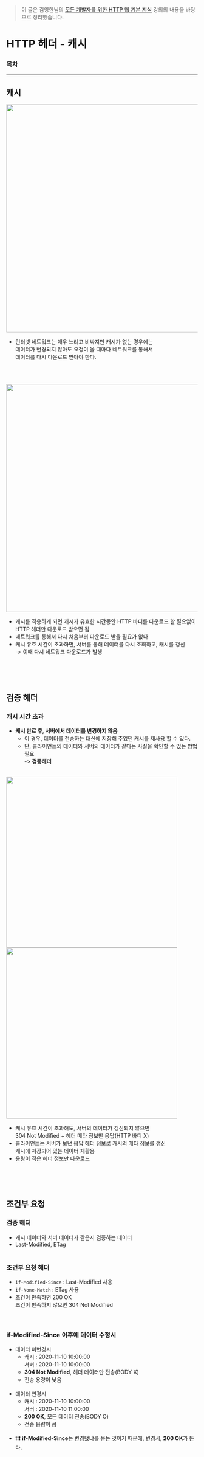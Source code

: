 > 이 글은 김영한님의 [모든 개발자를 위한 HTTP 웹 기본 지식](https://www.inflearn.com/course/http-%EC%9B%B9-%EB%84%A4%ED%8A%B8%EC%9B%8C%ED%81%AC/dashboard) 강의의 내용을 바탕으로 정리했습니다.

# HTTP 헤더 - 캐시
### 목차

---
## 캐시
<img src="https://user-images.githubusercontent.com/84119178/188115765-d790f452-65af-43fc-865e-2fee50eacd03.png" width="600"></br>
- 인터넷 네트워크는 매우 느리고 비싸지만 캐시가 없는 경우에는 </br>
데이터가 변경되지 않아도 요청이 올 때마다 네트워크를 통해서 </br>
데이터를 다시 다운로드 받아야 한다.

</br></br>

<img src="https://user-images.githubusercontent.com/84119178/188117714-09fc4e62-662c-4d80-addc-daffedcc3154.png" width="600"></br>
- 캐시를 적용하게 되면 캐시가 유효한 시간동안 HTTP 바디를 다운로드 할 필요없이</br>
HTTP 헤더만 다운로드 받으면 됨
- 네트워크를 통해서 다시 처음부터 다운로드 받을 필요가 없다
- 캐시 유효 시간이 초과하면, 서버를 통해 데이터를 다시 조회하고, 캐시를 갱신</br>
-> 이때 다시 네트워크 다운로드가 발생

</br></br></br>

## 검증 헤더
### **캐시 시간 초과**
- **캐시 만료 후, 서버에서 데이터를 변경하지 않음**
    - 이 경우, 데이터를 전송하는 대신에 저장해 주었던 캐시를 재사용 할 수 있다.
    - 단, 클라이언트의 데이터와 서버의 데이터가 같다는 사실을 확인할 수 있는 방법 필요</br>
    -> **검증헤더**
</br></br>

<img src="https://user-images.githubusercontent.com/84119178/188120595-67948583-36a0-45c9-890a-f36992ff3f7b.png" width = "450">
<img src="https://user-images.githubusercontent.com/84119178/188121208-2613965a-4216-43f5-adfd-218fff89ffb2.png" width = "450">

- 캐시 유효 시간이 초과해도, 서버의 데이터가 갱신되지 않으면</br>
304 Not Modified + 헤더 메타 정보만 응답(HTTP 바디 X)
- 클라이언트는 서버가 보낸 응답 헤더 정보로 캐시의 메타 정보를 갱신</br>
캐시에 저장되어 있는 데이터 재활용
- 용량이 적은 헤더 정보만 다운로드

</br></br></br>

## 조건부 요청
### **검증 헤더**
- 캐시 데이터와 서버 데이터가 같은지 검증하는 데이터
- Last-Modified, ETag
</br></br>

### **조건부 요청 헤더**
- `if-Modified-Since` : Last-Modified 사용
- `if-None-Match` : ETag 사용
- 조건이 만족하면 200 OK</br>
조건이 만족하지 않으면 304 Not Modified</br>
</br></br>

### if-Modified-Since 이후에 데이터 수정시
- 데이터 미변경시
    - 캐시 : 2020-11-10 10:00:00</br>
    서버 : 2020-11-10 10:00:00
    - **304 Not Modified**, 헤더 데이터만 전송(BODY X)
    - 전송 용량이 낮음
    </br></br>
- 데이터 변경시
    - 캐시 : 2020-11-10 10:00:00</br>
    서버 : 2020-11-10 11:00:00</br>
    - **200 OK**, 모든 데이터 전송(BODY O)
    - 전송 용량이 큼
    </br></br>
- ❗❗❗ **if-Modified-Since**는 변경됐냐를 묻는 것이기 때문에, 변경시, **200 OK**가 뜬다.
